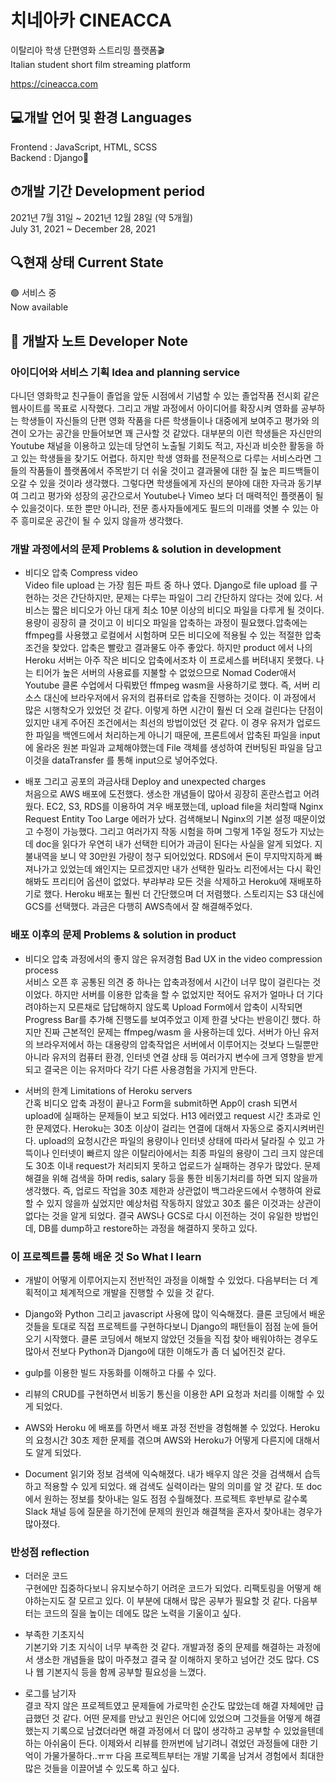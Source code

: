 # 치네아카 CINEACCA 

이탈리아 학생 단편영화 스트리밍 플랫폼🎬  
Italian student short film streaming platform  

https://cineacca.com

## 💻개발 언어 및 환경 Languages

Frontend : JavaScript, HTML, SCSS  
Backend : Django🐍

## ⏱개발 기간 Development period
  
2021년 7월 31일 ~ 2021년 12월 28일 (약 5개월)  
July 31, 2021 ~ December 28, 2021  
  
## 🔍현재 상태 Current State  
  
🟢 서비스 중  
Now available  


## 📝 개발자 노트 Developer Note


### 아이디어와 서비스 기획 Idea and planning service

다니던 영화학교 친구들이 졸업을 앞둔 시점에서 기념할 수 있는 졸업작품 전시회 같은 웹사이트를 목표로 시작했다. 
그리고 개발 과정에서 아이디어를 확장시켜 영화를 공부하는 학생들이 자신들의 단편 영화 작품을 다른 학생들이나 대중에게 보여주고 평가와 의견이 오가는 공간을 만들어보면 꽤 근사할 것 같았다. 
대부분의 이런 학생들은 자신만의 Youtube 채널을 이용하고 있는데 당연히 노출될 기회도 적고, 자신과 비슷한 활동을 하고 있는 학생들을 찾기도 어렵다. 
하지만 학생 영화를 전문적으로 다루는 서비스라면 그들의 작품들이 플랫폼에서 주목받기 더 쉬울 것이고 결과물에 대한 질 높은 피드백들이 오갈 수 있을 것이라 생각했다.
그렇다면 학생들에게 자신의 분야에 대한 자극과 동기부여 그리고 평가와 성장의 공간으로서 Youtube나 Vimeo 보다 더 매력적인 플랫폼이 될 수 있을것이다.
또한 뿐만 아니라, 전문 종사자들에게도 필드의 미래를 엿볼 수 있는 아주 흥미로운 공간이 될 수 있지 않을까 생각했다.

### 개발 과정에서의 문제 Problems & solution in development

- 비디오 압축 Compress video   
  Video file upload 는 가장 힘든 파트 중 하나 였다. Django로 file upload 를 구현하는 것은 간단하지만, 문제는 다루는 파일이 그리 간단하지 않다는 것에 있다. 서비스는 짧은 비디오가 아닌 대게 최소 10분 이상의 비디오 파일을 다루게 될 것이다. 용량이 굉장히 클 것이고 이 비디오 파일을 압축하는 과정이 필요했다.압축에는 ffmpeg를 사용했고 로컬에서 시험하며 모든 비디오에 적용될 수 있는 적절한 압축 조건을 찾았다. 압축은 빨랐고 결과물도 아주 좋았다. 하지만 product 에서 나의 Heroku 서버는 아주 작은 비디오 압축에서조차 이 프로세스를 버텨내지 못했다. 나는 티어가 높은 서버의 사용료를 지불할 수 없었으므로 Nomad Coder애서 Youtube 클론 수업에서 다뤄봤던 ffmpeg wasm을 사용하기로 했다. 즉, 서버 리소스 대신에 브라우저에서 유저의 컴퓨터로 압축을 진행하는 것이다. 이 과정에서 많은 시행착오가 있었던 것 같다. 이렇게 하면 시간이 훨씬 더 오래 걸린다는 단점이 있지만 내게 주어진 조건에서는 최선의 방법이었던 것 같다. 이 경우 유저가 업로드한 파일을 백엔드에서 처리하는게 아니기 때문에, 프론트에서 압축된 파일을 input에 올라온 원본 파일과 교체해야했는데 File 객체를 생성하여 컨버팅된 파일을 담고 이것을 dataTransfer 를 통해 input으로 넣어주었다.
  
  
- 배포 그리고 공포의 과금사태 Deploy and unexpected charges  
  처음으로 AWS 배포에 도전했다. 생소한 개념들이 많아서 굉장히 혼란스럽고 어려웠다. EC2, S3, RDS를 이용하여 겨우 배포했는데, upload file을 처리할때 Nginx Request Entity Too Large 에러가 났다. 검색해보니 Nginx의 기본 설정 때문이었고 수정이 가능했다. 그리고 여러가지 작동 시험을 하며 그렇게 1주일 정도가  지났는데 doc을 읽다가 우연히 내가 선택한 티어가 과금이 된다는 사실을 알게 되었다. 지불내역을 보니 약 30만원 가량이 청구 되어있었다. RDS에서 돈이 무지막지하게 빠져나가고 있었는데 왜인지는 모르겠지만 내가 선택한 밀라노 리전에서는 다시 확인해봐도 프리티어 옵션이 없었다. 부랴부랴 모든 것을 삭제하고 Heroku에 재배포하기로 했다. Heroku 배포는 훨씬 더 간단했으며 더 저렴했다. 스토리지는 S3 대신에 GCS를 선택했다. 과금은 다행히 AWS측에서 잘 해결해주었다.


### 배포 이후의 문제 Problems & solution in product

- 비디오 압축 과정에서의 좋지 않은 유저경험 Bad UX in the video compression process  
  서비스 오픈 후 공통된 의견 중 하나는 압축과정에서 시간이 너무 많이 걸린다는 것이었다. 하지만 서버를 이용한 압축을 할 수 없었지만 적어도 유저가 얼마나 더 기다려야하는지 모른채로 답답해하지 않도록 Upload Form에서 압축이 시작되면 Progress Bar를 추가해 진행도를 보여주었고 이제 한결 낫다는 반응이긴 했다. 하지만 진짜 근본적인 문제는 ffmpeg/wasm 을 사용하는데 있다. 서버가 아닌 유저의 브라우저에서 하는 대용량의 압축작업은 서버에서 이루어지는 것보다 느릴뿐만 아니라  유저의 컴퓨터 환경, 인터넷 연결 상태  등 여러가지 변수에 크게 영향을 받게 되고 결국은 이는 유저마다 각기 다른 사용경험을 가지게 만든다.

- 서버의 한계 Limitations of Heroku servers  
  간혹 비디오 압축 과정이 끝나고 Form을 submit하면 App이 crash 되면서 upload에 실패하는 문제들이 보고 되었다. H13 에러였고 request 시간 초과로 인한 문제였다. Heroku는 30초 이상이 걸리는 연결에 대해서 자동으로 중지시켜버린다. upload의 요청시간은 파일의 용량이나 인터넷 상태에 따라서 달라질 수 있고 가뜩이나 인터넷이 빠르지 않은 이탈리아에서는 최종 파일의 용량이 그리 크지 않은데도 30초 이내 request가 처리되지 못하고 업로드가 실패하는 경우가 많았다.
  문제 해결을 위해 검색을 하며 redis, salary 등을 통한 비동기처리를 하면 되지 않을까 생각했다. 즉, 업로드 작업을 30초 제한과 상관없이 백그라운드에서 수행하여 완료할 수 있지 않을까 싶었지만 예상처럼 작동하지 않았고 30초 룰은 이것과는 상관이 없다는 것을 알게 되었다. 결국 AWS나 GCS로 다시 이전하는 것이 유일한 방법인데, DB를 dump하고 restore하는 과정을 해결하지 못하고 있다.


### 이 프로젝트를 통해 배운 것 So What I learn

- 개발이 어떻게 이루어지는지 전반적인 과정을 이해할 수 있었다. 다음부터는 더 계획적이고 체계적으로 개발을 진행할 수 있을 것 같다.
  
- Django와 Python 그리고 javascript 사용에 많이 익숙해졌다. 클론 코딩에서 배운 것들을 토대로 직접 프로젝트를 구현하다보니 Django의 패턴들이 점점 눈에 들어오기 시작했다. 클론 코딩에서 해보지 않았던 것들을 직접 찾아 배워야하는 경우도 많아서 전보다 Python과 Django에 대한 이해도가 좀 더 넓어진것 같다.

- gulp를 이용한 빌드 자동화를 이해하고 다룰 수 있다.
    
- 리뷰의 CRUD를 구현하면서 비동기 통신을 이용한 API 요청과 처리를 이해할 수 있게 되었다.
    
- AWS와 Heroku 에 배포를 하면서 배포 과정 전반을 경험해볼 수 있었다. Heroku의 요청시간 30초 제한 문제를 겪으며 AWS와 Heroku가 어떻게 다른지에 대해서도 알게 되었다.
  
- Document 읽기와 정보 검색에 익숙해졌다. 내가 배우지 않은 것을 검색해서 습득하고 적용할 수 있게 되었다. 왜 검색도 실력이라는 말의 의미를 알 것 같다.
  또 doc에서 원하는 정보를 찾아내는 일도 점점 수월해졌다. 프로젝트 후반부로 갈수록 Slack 채널 등에 질문을 하기전에 문제의 원인과 해결책을 혼자서 찾아내는 경우가 많아졌다.

  
### 반성점 reflection
  
- 더러운 코드  
  구현에만 집중하다보니 유지보수하기 어려운 코드가 되었다. 리팩토링을 어떻게 해야하는지도 잘 모르고 있다.
  이 부분에 대해서 많은 공부가 필요할 것 같다. 다음부터는 코드의 질을 높이는 데에도 많은 노력을 기울이고 싶다.

- 부족한 기초지식  
  기본기와 기초 지식이 너무 부족한 것 같다. 개발과정 중의 문제를 해결하는 과정에서 생소한 개념들을 많이 마주쳤고 결국 잘 이해하지 못하고 넘어간 것도 많다. CS나 웹 기본지식 등을 함께 공부할 필요성을 느꼈다. 
  
- 로그를 남기자  
  결코 작지 않은 프로젝트였고 문제들에 가로막힌 순간도 많았는데 해결 자체에만 급급했던 것 같다. 어떤 문제를 만났고 원인은 어디에 있었으며 그것들을 어떻게 해결했는지 기록으로 남겼더라면 해결 과정에서 더 많이 생각하고 공부할 수 있었을텐데 하는 아쉬움이 든다. 이제와서 리뷰를 한꺼번에 남기려니 겪었던 과정들에 대한 기억이 가물가물하다..ㅠㅠ 다음 프로젝트부터는 개발 기록을 남겨서 경험에서 최대한 많은 것들을 이끌어낼 수 있도록 하고 싶다.
